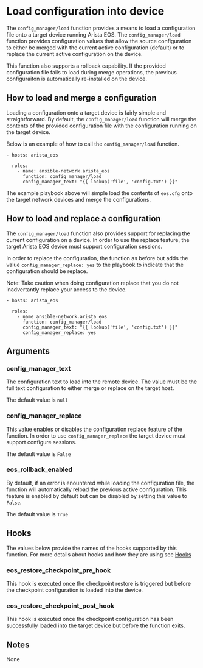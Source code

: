 # Load configuration into device
The `config_manager/load` function provides a means to load a configuration 
file onto a target device running Arista EOS.  The `config_manager/load` 
function provides configuration values that allow the source configuration 
to either be merged with the current active configuration (default) or to 
replace the current active configuration on the device.  

This function also supports a rollback capability.  If the provided
configuration file fails to load during merge operations, the previous
configuraiton is automatically re-installed on the device.  

## How to load and merge a configuration
Loading a configuration onto a target device is fairly simple and
straightforward.  By default, the `config_manager/load` function will merge the
contents of the provided configuration file with the configuration running on
the target device.  

Below is an example of how to call the `config_manager/load` function.

```
- hosts: arista_eos
  
  roles:
    - name: ansible-network.arista_eos
      function: config_manager/load
      config_manager_text: "{{ lookup('file', 'config.txt') }}"
```

The example playbook above will simple load the contents of `eos.cfg` onto the
target network devices and merge the configurations.

## How to load and replace a configuration
The `config_manager/load` function also provides support for replacing the 
current configuration on a device.  In order to use the replace feature, 
the target Arista EOS device must support configuration sessions.

In order to replace the configuration, the function as before but adds the
value `config_manager_replace: yes` to the playbook to indicate that the 
configuration should be replace.

Note: Take caution when doing configuration replace that you do not
inadvertantly replace your access to the device.

```
- hosts: arista_eos

  roles:
    - name ansible-network.arista_eos
      function: config_manager/load
      config_manager_text: "{{ lookup('file', 'config.txt') }}"
      config_manager_replace: yes
```

## Arguments

### config_manager_text

The configuration text to load into the remote device.  The value must be the
full text configuration to either merge or replace on the target host.  

The default value is `null`

### config_manager_replace

This value enables or disables the configuration replace feature of the
function.  In order to use `config_manager_replace` the target device must 
support configure sessions.  

The default value is `False`

### eos_rollback_enabled

By default, if an error is enountered while loading the configuration file, the
function will automatically reload the previous active configuration.  This
feature is enabled by default but can be disabled by setting this value to
`False`.

The default value is `True`

## Hooks

The values below provide the names of the hooks supported by this function. For
more details about hooks and how they are using see [Hooks](https://github.com/ansible-network.arista_eos/blob/devel/docs/hooks.md)

### eos_restore_checkpoint_pre_hook

This hook is executed once the checkpoint restore is triggered but before the 
checkpoint configuration is loaded into the device.

### eos_restore_checkpoint_post_hook

This hook is executed once the checkpoint configuration has been successfully
loaded into the target device but before the function exits.

## Notes
None
